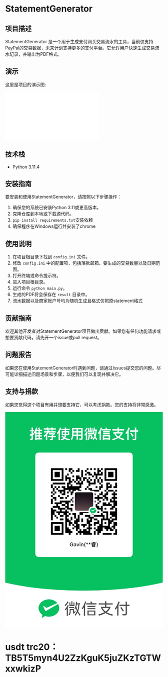# StatementGenerator

## 项目描述
StatementGenerator 是一个用于生成支付网关交易流水的工具，当前仅支持PayPal的交易数据，未来计划支持更多的支付平台。它允许用户快速生成交易流水记录，并输出为PDF格式。

## 演示
这里是项目的演示图:

![Demonstration](/result/output.pdf "演示图片")

## 技术栈
- Python 3.11.4

## 安装指南
要安装和使用StatementGenerator，请按照以下步骤操作：

1. 确保您的系统已安装Python 3.11或更高版本。
2. 克隆仓库到本地或下载源代码。
3. `pip install requirements.txt`安装依赖
4. 确保程序在Windows运行并安装了chrome

## 使用说明
1. 在项目根目录下找到 `config.ini` 文件。
2. 修改 `config.ini` 中的配置项，包括落款邮箱、要生成的交易数量以及日期范围。
3. 打开终端或命令提示符。
4. 进入项目根目录。
5. 运行命令 `python main.py`。
6. 生成的PDF将会保存在 `result` 目录中。
7. 流水数据以及商家账户号均为随机生成且格式仿照原statement格式

## 贡献指南
欢迎其他开发者对StatementGenerator项目做出贡献。如果您有任何功能请求或想要贡献代码，请先开一个issue或pull request。

## 问题报告
如果您在使用StatementGenerator时遇到问题，请通过Issues提交您的问题。尽可能详细描述问题场景和步骤，以便我们可以复现并解决它。

## 支持与捐款
如果您觉得这个项目有用并想要支持它，可以考虑捐款。您的支持将非常感激。

![Donation](/images/收款.jpg "捐款")
# usdt trc20：TB5T5myn4U2ZzKguK5juZKzTGTWxxwkizP

## 
